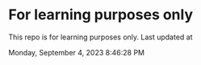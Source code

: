 # For learning purposes only
This repo is for learning purposes only.
Last updated at

Monday, September 4, 2023 8:46:28 PM

